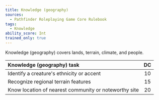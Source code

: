 ```yaml
---
title: Knowledge (geography)
sources:
  - Pathfinder Roleplaying Game Core Rulebook
tags:
  - Knowledge
ability_score: Int
trained_only: true
---
```


Knowledge (geography) covers lands, terrain, climate, and people.

| Knowledge (geography) task                            | DC |
|:------------------------------------------------------|:--:|
| Identify a creature's ethnicity or accent             | 10 |
| Recognize regional terrain features                   | 15 |
| Know location of nearest community or noteworthy site | 20 |

